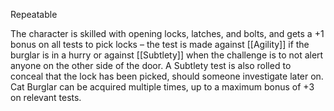 Repeatable

The character is skilled with opening locks, latches, and bolts, and gets a +1 bonus on all tests to pick locks – the test is made against [[Agility]] if the burglar is in a hurry or against [[Subtlety]] when the challenge is to not alert anyone on the other side of the door. A Subtlety test is also rolled to conceal that the lock has been picked, should someone investigate later on. Cat Burglar can be acquired multiple times, up to a maximum bonus of +3 on relevant tests.